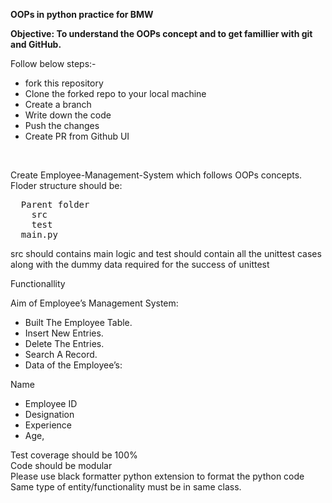 <p><b>OOPs in python practice for BMW</b></p>

<p><b>Objective: To understand the OOPs concept and to get famillier with git and GitHub.</b></p>

<p>Follow below steps:-</p>
<ul>
  <li>fork this repository</li>
  <li>Clone the forked repo to your local machine</li>
  <li>Create a branch</li>
  <li>Write down the code</li>
  <li>Push the changes</li>
  <li>Create PR from Github UI</li>
</ul>
<br>
<p>Create Employee-Management-System which follows OOPs concepts.<br>Floder structure should be:</p>
<pre>
  Parent folder
    src
    test
  main.py
</pre>
<P>src should contains main logic and test should contain all the unittest cases along with the dummy data required for the success of unittest</P>
<p>Functionallity</p>
<p>Aim of Employee’s Management System:
  <ul>
    <li>Built The Employee Table.</li>
    <li>Insert New Entries.</li>
    <li>Delete The Entries.</li>
    <li>Search A Record.</li>
    <li>Data of the Employee’s:</li>
  </ul>

Name
<ul>
<li>Employee ID</li>
<li>Designation</li>
<li>Experience</li>
<li>Age,</li>
</ul>
</p>

<p>Test coverage should be 100%<br>Code should be modular<br>Please use black formatter python extension to format the python code<br>Same type of entity/functionality must be in same class.</p>
